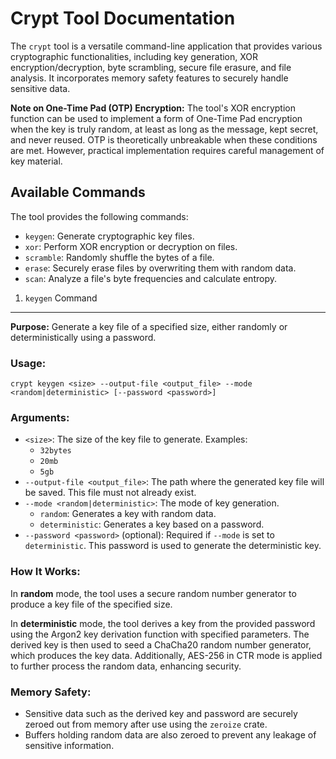 

Crypt Tool Documentation
========================


The `crypt` tool is a versatile command-line application that provides various cryptographic functionalities, including key generation, XOR encryption/decryption, byte scrambling, secure file erasure, and file analysis. It incorporates memory safety features to securely handle sensitive data.


**Note on One-Time Pad (OTP) Encryption:** The tool's XOR encryption function can be used to implement a form of One-Time Pad encryption when the key is truly random, at least as long as the message, kept secret, and never reused. OTP is theoretically unbreakable when these conditions are met. However, practical implementation requires careful management of key material.


Available Commands
------------------


The tool provides the following commands:


* `keygen`: Generate cryptographic key files.
* `xor`: Perform XOR encryption or decryption on files.
* `scramble`: Randomly shuffle the bytes of a file.
* `erase`: Securely erase files by overwriting them with random data.
* `scan`: Analyze a file's byte frequencies and calculate entropy.




1. `keygen` Command
-------------------


**Purpose:** Generate a key file of a specified size, either randomly or deterministically using a password.


### Usage:



```
crypt keygen <size> --output-file <output_file> --mode <random|deterministic> [--password <password>]
```

### Arguments:


* `<size>`: The size of the key file to generate. Examples:
	+ `32bytes`
	+ `20mb`
	+ `5gb`
* `--output-file <output_file>`: The path where the generated key file will be saved. This file must not already exist.
* `--mode <random|deterministic>`: The mode of key generation.
	+ `random`: Generates a key with random data.
	+ `deterministic`: Generates a key based on a password.
* `--password <password>` (optional): Required if `--mode` is set to `deterministic`. This password is used to generate the deterministic key.




### How It Works:


In **random** mode, the tool uses a secure random number generator to produce a key file of the specified size.


In **deterministic** mode, the tool derives a key from the provided password using the Argon2 key derivation function with specified parameters. The derived key is then used to seed a ChaCha20 random number generator, which produces the key data. Additionally, AES-256 in CTR mode is applied to further process the random data, enhancing security.


### Memory Safety:


* Sensitive data such as the derived key and password are securely zeroed out from memory after use using the `zeroize` crate.
* Buffers holding random data are also zeroed to prevent any leakage of sensitive information.


